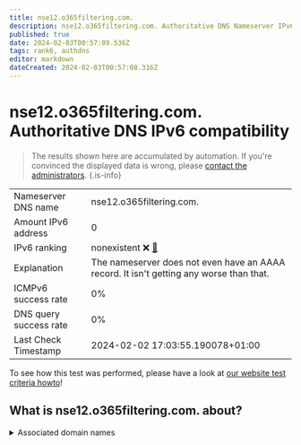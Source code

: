 ```yaml
---
title: nse12.o365filtering.com.
description: nse12.o365filtering.com. Authoritative DNS Nameserver IPv6 compatibility
published: true
date: 2024-02-03T00:57:09.536Z
tags: rank6, authdns
editor: markdown
dateCreated: 2024-02-03T00:57:08.316Z
---
```


# nse12.o365filtering.com. Authoritative DNS IPv6 compatibility

> The results shown here are accumulated by automation. If you're convinced the displayed data is wrong, please [contact the administrators](/howto/chat). 
{.is-info}




|   |   |
| - | - |
| Nameserver DNS name | nse12.o365filtering.com.
| Amount IPv6 address | 0
| IPv6 ranking | nonexistent :x: [🔗](/howto/ranking) |
| Explanation | The nameserver does not even have an AAAA record. It isn't getting any worse than that. |
| ICMPv6 success rate | 0%|
| DNS query success rate | 0% |
| Last Check Timestamp | 2024-02-02 17:03:55.190078+01:00 |

To see how this test was performed, please have a look at [our website test criteria howto](/howto/testcriteria/authdns)!


## What is nse12.o365filtering.com. about?






<details>
<summary>Associated domain names</summary>

www.office.com

</details>
